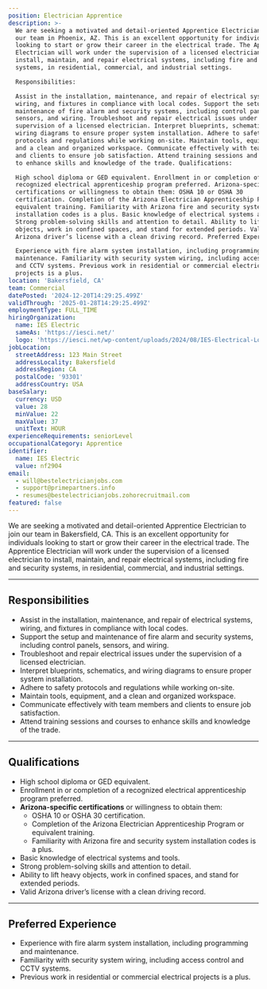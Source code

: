 ```yaml
---
position: Electrician Apprentice
description: >-
  We are seeking a motivated and detail-oriented Apprentice Electrician to join
  our team in Phoenix, AZ. This is an excellent opportunity for individuals
  looking to start or grow their career in the electrical trade. The Apprentice
  Electrician will work under the supervision of a licensed electrician to
  install, maintain, and repair electrical systems, including fire and security
  systems, in residential, commercial, and industrial settings.

  Responsibilities:

  Assist in the installation, maintenance, and repair of electrical systems,
  wiring, and fixtures in compliance with local codes. Support the setup and
  maintenance of fire alarm and security systems, including control panels,
  sensors, and wiring. Troubleshoot and repair electrical issues under the
  supervision of a licensed electrician. Interpret blueprints, schematics, and
  wiring diagrams to ensure proper system installation. Adhere to safety
  protocols and regulations while working on-site. Maintain tools, equipment,
  and a clean and organized workspace. Communicate effectively with team members
  and clients to ensure job satisfaction. Attend training sessions and courses
  to enhance skills and knowledge of the trade. Qualifications:

  High school diploma or GED equivalent. Enrollment in or completion of a
  recognized electrical apprenticeship program preferred. Arizona-specific
  certifications or willingness to obtain them: OSHA 10 or OSHA 30
  certification. Completion of the Arizona Electrician Apprenticeship Program or
  equivalent training. Familiarity with Arizona fire and security system
  installation codes is a plus. Basic knowledge of electrical systems and tools.
  Strong problem-solving skills and attention to detail. Ability to lift heavy
  objects, work in confined spaces, and stand for extended periods. Valid
  Arizona driver’s license with a clean driving record. Preferred Experience:

  Experience with fire alarm system installation, including programming and
  maintenance. Familiarity with security system wiring, including access control
  and CCTV systems. Previous work in residential or commercial electrical
  projects is a plus.
location: 'Bakersfield, CA'
team: Commercial
datePosted: '2024-12-20T14:29:25.499Z'
validThrough: '2025-01-28T14:29:25.499Z'
employmentType: FULL_TIME
hiringOrganization:
  name: IES Electric
  sameAs: 'https://iesci.net/'
  logo: 'https://iesci.net/wp-content/uploads/2024/08/IES-Electrical-Logo-color.png'
jobLocation:
  streetAddress: 123 Main Street
  addressLocality: Bakersfield
  addressRegion: CA
  postalCode: '93301'
  addressCountry: USA
baseSalary:
  currency: USD
  value: 28
  minValue: 22
  maxValue: 37
  unitText: HOUR
experienceRequirements: seniorLevel
occupationalCategory: Apprentice
identifier:
  name: IES Electric
  value: nf2904
email:
  - will@bestelectricianjobs.com
  - support@primepartners.info
  - resumes@bestelectricianjobs.zohorecruitmail.com
featured: false
---
```

We are seeking a motivated and detail-oriented Apprentice Electrician to join our team in Bakersfield, CA. This is an excellent opportunity for individuals looking to start or grow their career in the electrical trade. The Apprentice Electrician will work under the supervision of a licensed electrician to install, maintain, and repair electrical systems, including fire and security systems, in residential, commercial, and industrial settings.

---

## Responsibilities

- Assist in the installation, maintenance, and repair of electrical systems, wiring, and fixtures in compliance with local codes.  
- Support the setup and maintenance of fire alarm and security systems, including control panels, sensors, and wiring.  
- Troubleshoot and repair electrical issues under the supervision of a licensed electrician.  
- Interpret blueprints, schematics, and wiring diagrams to ensure proper system installation.  
- Adhere to safety protocols and regulations while working on-site.  
- Maintain tools, equipment, and a clean and organized workspace.  
- Communicate effectively with team members and clients to ensure job satisfaction.  
- Attend training sessions and courses to enhance skills and knowledge of the trade.  

---

## Qualifications

- High school diploma or GED equivalent.  
- Enrollment in or completion of a recognized electrical apprenticeship program preferred.  
- **Arizona-specific certifications** or willingness to obtain them:
  - OSHA 10 or OSHA 30 certification.  
  - Completion of the Arizona Electrician Apprenticeship Program or equivalent training.  
  - Familiarity with Arizona fire and security system installation codes is a plus.  
- Basic knowledge of electrical systems and tools.  
- Strong problem-solving skills and attention to detail.  
- Ability to lift heavy objects, work in confined spaces, and stand for extended periods.  
- Valid Arizona driver’s license with a clean driving record.  

---

## Preferred Experience  

- Experience with fire alarm system installation, including programming and maintenance.  
- Familiarity with security system wiring, including access control and CCTV systems.  
- Previous work in residential or commercial electrical projects is a plus.  
